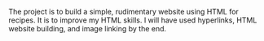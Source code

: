The project is to build a simple, rudimentary website using HTML for recipes.
It is to improve my HTML skills.
I will have used hyperlinks, HTML website building, and image linking by the end.
